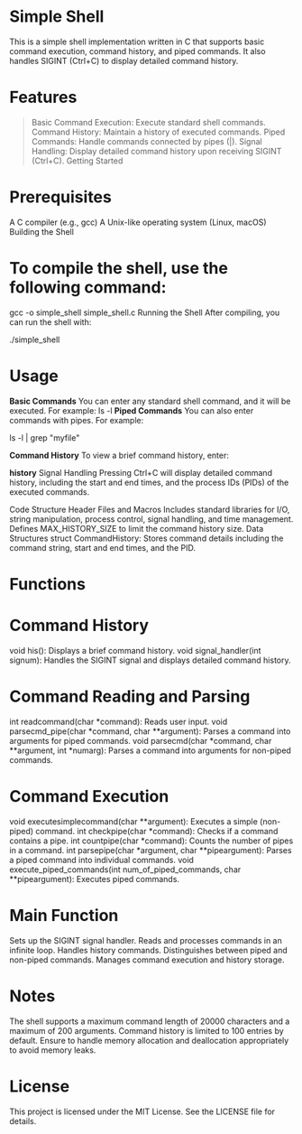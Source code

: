 # Simple Shell
This is a simple shell implementation written in C that supports basic command execution, command history, and piped commands. It also handles SIGINT (Ctrl+C) to display detailed command history.

# Features
> Basic Command Execution: Execute standard shell commands.
> Command History: Maintain a history of executed commands.
> Piped Commands: Handle commands connected by pipes (|).
> Signal Handling: Display detailed command history upon receiving SIGINT (Ctrl+C).
> Getting Started


# Prerequisites
A C compiler (e.g., gcc)
A Unix-like operating system (Linux, macOS)
Building the Shell

# To compile the shell, use the following command:

gcc -o simple_shell simple_shell.c
Running the Shell
After compiling, you can run the shell with:


./simple_shell

# Usage

**Basic Commands**
You can enter any standard shell command, and it will be executed. For example:
ls -l
**Piped Commands**
You can also enter commands with pipes. For example:


ls -l | grep "myfile"

**Command History**
To view a brief command history, enter:


**history**
Signal Handling
Pressing Ctrl+C will display detailed command history, including the start and end times, and the process IDs (PIDs) of the executed commands.

Code Structure
Header Files and Macros
Includes standard libraries for I/O, string manipulation, process control, signal handling, and time management.
Defines MAX_HISTORY_SIZE to limit the command history size.
Data Structures
struct CommandHistory: Stores command details including the command string, start and end times, and the PID.

# Functions
# Command History
void his(): Displays a brief command history.
void signal_handler(int signum): Handles the SIGINT signal and displays detailed command history.

# Command Reading and Parsing
int readcommand(char *command): Reads user input.
void parsecmd_pipe(char *command, char **argument): Parses a command into arguments for piped commands.
void parsecmd(char *command, char **argument, int *numarg): Parses a command into arguments for non-piped commands.

# Command Execution
void executesimplecommand(char **argument): Executes a simple (non-piped) command.
int checkpipe(char *command): Checks if a command contains a pipe.
int countpipe(char *command): Counts the number of pipes in a command.
int parsepipe(char *argument, char **pipeargument): Parses a piped command into individual commands.
void execute_piped_commands(int num_of_piped_commands, char **pipeargument): Executes piped commands.

# Main Function
Sets up the SIGINT signal handler.
Reads and processes commands in an infinite loop.
Handles history commands.
Distinguishes between piped and non-piped commands.
Manages command execution and history storage.

# Notes
The shell supports a maximum command length of 20000 characters and a maximum of 200 arguments.
Command history is limited to 100 entries by default.
Ensure to handle memory allocation and deallocation appropriately to avoid memory leaks.

# License
This project is licensed under the MIT License. See the LICENSE file for details.
